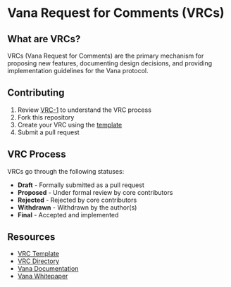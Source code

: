 # Vana Request for Comments (VRCs)

## What are VRCs?

VRCs (Vana Request for Comments) are the primary mechanism for proposing new features, documenting design decisions, and providing implementation guidelines for the Vana protocol. 

## Contributing

1. Review [VRC-1](VRCs/vrc-1.md) to understand the VRC process
2. Fork this repository
3. Create your VRC using the [template](vrc-template.md)
4. Submit a pull request

## VRC Process

VRCs go through the following statuses:

- **Draft** - Formally submitted as a pull request
- **Proposed** - Under formal review by core contributors
- **Rejected** - Rejected by core contributors
- **Withdrawn** - Withdrawn by the author(s)
- **Final** - Accepted and implemented

## Resources

- [VRC Template](vrc-template.md)
- [VRC Directory](vrcs/)
- [Vana Documentation](https://docs.vana.org/)
- [Vana Whitepaper](https://docs.vana.org/docs/vana-whitepaper#/)
